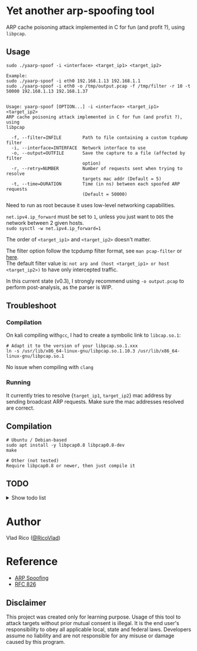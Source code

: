# Yet another arp-spoofing tool
ARP cache poisoning attack implemented in C for fun (and profit ?), using `libpcap`.


## Usage


```
sudo ./yaarp-spoof -i <interface> <target_ip1> <target_ip2>

Example:
sudo ./yaarp-spoof -i eth0 192.168.1.13 192.168.1.1
sudo ./yaarp-spoof -i eth0 -o /tmp/output.pcap -f /tmp/filter -r 10 -t 50000 192.168.1.13 192.168.1.37


Usage: yaarp-spoof [OPTION...] -i <interface> <target_ip1> <target_ip2>
ARP cache poisoning attack implemented in C for fun (and profit ?), using
libpcap

  -f, --filter=INFILE        Path to file containing a custom tcpdump filter
  -i, --interface=INTERFACE  Network interface to use
  -o, --output=OUTFILE       Save the capture to a file (affected by filter
                             option)
  -r, --retry=NUMBER         Number of requests sent when trying to resolve
                             targets mac addr (Default = 5)
  -t, --time=DURATION        Time (in ns) between each spoofed ARP requests
                             (Default = 50000)
```
Need to run as root because it uses low-level networking capabilities.  

`net.ipv4.ip_forward` must be set to `1`, unless you just want to `DOS` the network between 2 given hosts.</br>
`sudo sysctl -w net.ipv4.ip_forward=1`

The order of `<target_ip1>` and `<target_ip2>` doesn't matter.

The filter option follow the tcpdump filter format, see `man pcap-filter` or [here](https://www.tcpdump.org/manpages/pcap-filter.7.html).  
The default filter value is: `not arp and (host <target_ip1> or host <target_ip2>)` to have only intercepted traffic.

In this current state (v0.3), I strongly recommend using `-o output.pcap` to perform post-analysis, as the parser is WIP.

## Troubleshoot

### Compilation
On kali compiling with`gcc`, I had to create a symbolic link to `libcap.so.1`:

```
# Adapt it to the version of your libpcap.so.1.xxx
ln -s /usr/lib/x86_64-linux-gnu/libpcap.so.1.10.3 /usr/lib/x86_64-linux-gnu/libpcap.so.1
```
No issue when compiling with `clang`

### Running
It currently tries to resolve {`target_ip1`, `target_ip2`} mac address by sending broadcast ARP requests.
Make sure the mac addresses resolved are correct.

## Compilation

```
# Ubuntu / Debian-based
sudo apt install -y libpcap0.8 libpcap0.8-dev
make

# Other (not tested)
Require libpcap0.8 or newer, then just compile it
```


## TODO
<details>
  <summary>Show todo list</summary>
  
- cli args
    - [x] set number of retries for mac addr resolver
    - [x] NRV mode (without nanosleep + nb thread ?)
    - [x] Custom tcpdump filter
    - [x] save to file
    - [ ] (?) set mac addr manually in case of resolver don't work

- Packet parser
    - [ ] Implement protocol recognition
    - [ ] Print payload only
    - [ ] Clean output
    - [ ] (?) Interactive mode

- MISC
    - [x] Better proper cleanup when SIGINT
    - [x] Review dynamic memory allocation / valgrind OK
    - [ ] Running / Tested on *BSD
    - [ ] Static compilation

</details>

# Author
Vlad Rico ([@RicoVlad](https://twitter.com/RicoVlad))

# Reference
- [ARP Spoofing](https://en.wikipedia.org/wiki/ARP_spoofing)
- [RFC 826](https://datatracker.ietf.org/doc/html/rfc826)

## Disclaimer
This project was created only for learning purpose.
Usage of this tool to attack targets without prior mutual consent is illegal.
It is the end user's responsibility to obey all applicable local, state and federal laws.
Developers assume no liability and are not responsible for any misuse or damage caused by this program.

